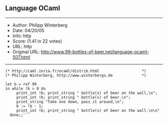 
## Language OCaml ##
---
- Author: Philipp Winterberg
- Date: 04/20/05
- Info: http
- Score:  (1.41 in 22 votes)
- URL: http
- Original URL: http://www.99-bottles-of-beer.net/language-ocaml-507.html
---

```(* Objective Caml version of 99 Bottles of beer (Bottles.ml) *)
(* http://caml.inria.fr/ocaml/distrib.html                   *)
(* Philipp Winterberg, http://www.winterbergs.de             *)

let b = ref 99
in while !b > 0 do
     print_int !b; print_string " bottle(s) of beer on the wall,\n";
     print_int !b; print_string " bottle(s) of beer.\n";
     print_string "Take one down, pass it around,\n";
     b := !b - 1;
     print_int !b; print_string " bottle(s) of beer on the wall.\n\n"
  done;;```